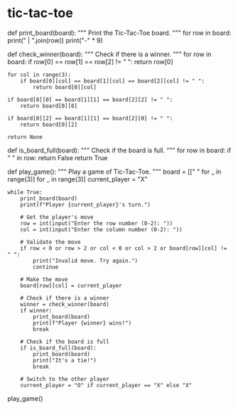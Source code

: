 # tic-tac-toe
def print_board(board):
    """
    Print the Tic-Tac-Toe board.
    """
    for row in board:
        print(" | ".join(row))
        print("-" * 9)

def check_winner(board):
    """
    Check if there is a winner.
    """
    for row in board:
        if row[0] == row[1] == row[2] != " ":
            return row[0]

    for col in range(3):
        if board[0][col] == board[1][col] == board[2][col] != " ":
            return board[0][col]

    if board[0][0] == board[1][1] == board[2][2] != " ":
        return board[0][0]

    if board[0][2] == board[1][1] == board[2][0] != " ":
        return board[0][2]

    return None

def is_board_full(board):
    """
    Check if the board is full.
    """
    for row in board:
        if " " in row:
            return False
    return True

def play_game():
    """
    Play a game of Tic-Tac-Toe.
    """
    board = [[" " for _ in range(3)] for _ in range(3)]
    current_player = "X"

    while True:
        print_board(board)
        print(f"Player {current_player}'s turn.")

        # Get the player's move
        row = int(input("Enter the row number (0-2): "))
        col = int(input("Enter the column number (0-2): "))

        # Validate the move
        if row < 0 or row > 2 or col < 0 or col > 2 or board[row][col] != " ":
            print("Invalid move. Try again.")
            continue

        # Make the move
        board[row][col] = current_player

        # Check if there is a winner
        winner = check_winner(board)
        if winner:
            print_board(board)
            print(f"Player {winner} wins!")
            break

        # Check if the board is full
        if is_board_full(board):
            print_board(board)
            print("It's a tie!")
            break

        # Switch to the other player
        current_player = "O" if current_player == "X" else "X"

play_game()
